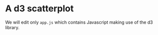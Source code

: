 # A d3 scatterplot

We will edit only `app.js` which contains Javascript making use of the d3 library.
